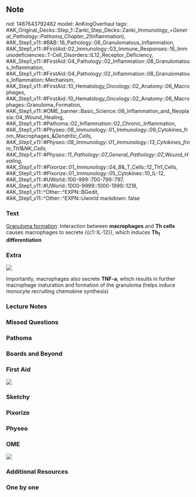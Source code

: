 ## Note
nid: 1487643792482
model: AnKingOverhaul
tags: #AK_Original_Decks::Step_1::Zanki_Step_Decks::Zanki_Immunology_+_General_Pathology::Pathoma_Chapter_2_(Inflammation), #AK_Step1_v11::#B&B::16_Pathology::08_Granulomatous_Inflammation, #AK_Step1_v11::#FirstAid::02_Immunology::03_Immune_Responses::16_Immunodeficiencies::T-Cell_Disorders::IL12_Receptor_Deficiency, #AK_Step1_v11::#FirstAid::04_Pathology::02_Inflammation::08_Granulomatous_Inflammation, #AK_Step1_v11::#FirstAid::04_Pathology::02_Inflammation::08_Granulomatous_Inflammation::Mechanism, #AK_Step1_v11::#FirstAid::10_Hematology_Oncology::02_Anatomy::06_Macrophages, #AK_Step1_v11::#FirstAid::10_Hematology_Oncology::02_Anatomy::06_Macrophages::Granuloma_Formation, #AK_Step1_v11::#OME_banner::Basic_Science::06_Inflammation_and_Neoplasia::04_Wound_Healing, #AK_Step1_v11::#Pathoma::02_Inflammation::02_Chronic_Inflammation, #AK_Step1_v11::#Physeo::08_Immunology::01_Immunology::09_Cytokines_from_Macrophages_&_Dendritic_Cells, #AK_Step1_v11::#Physeo::08_Immunology::01_Immunology::13_Cytokines_from_Th1_&_NK_Cells, #AK_Step1_v11::#Physeo::11_Pathology::07_General_Pathology::07_Wound_Healing, #AK_Step1_v11::#Pixorize::01_Immunology::04_B_&_T_Cells::12_Th1_Cells, #AK_Step1_v11::#Pixorize::01_Immunology::05_Cytokines::10_IL-12, #AK_Step1_v11::#UWorld::100-999::700-799::797, #AK_Step1_v11::#UWorld::1000-9999::1000-1999::1218, #AK_Step1_v11::^Other::^EXPN::BGedit, #AK_Step1_v11::^Other::^EXPN::Uworld
markdown: false

### Text
<div>
  <u>Granuloma formation</u>: Interaction between
  <b>macrophages</b> and <b>Th cells</b> causes macrophages to
  secrete {{c1::IL-12}}, which induces <b>Th<sub>1</sub>
  differentiation</b>
</div>

### Extra
<img src="Macrophage%20T%20cell%20interaction_1606536512076.png"
draggable="false">
<div>
  Importantly, macrophages also secrete <b>TNF-a</b>, which results
  in further <span data-markjs="true" class=
  "amboss-mark amboss-mark-single" data-phrase-id="XfX9kx"
  data-phrase-term="macrophage" id="mark-5">macrophage</span>
  maturation and formation of the <span data-markjs="true" class=
  "amboss-mark amboss-mark-single" data-phrase-id="40X3T9"
  data-phrase-term="Granuloma" id="mark-8" tabindex=
  "0">granuloma</span> (helps induce <span data-markjs="true"
  class="amboss-mark amboss-mark-single" data-phrase-id="BMbzI8"
  data-phrase-term="monocyte" id="mark-12">monocyte</span>
  recruiting <span data-markjs="true" class=
  "amboss-mark amboss-mark-single" data-phrase-id="0gXeFx"
  data-phrase-term="chemokine" id="mark-9">chemokine</span>
  synthesis)
</div>

### Lecture Notes


### Missed Questions


### Pathoma


### Boards and Beyond


### First Aid
<img src="tmp9jcfjs.png">

### Sketchy


### Pixorize


### Physeo


### OME
<div class="ome-widget">
  <a href=
  "https://onlinemeded.org/spa/inflammation-and-neoplasia/wound-healing/acquire?ref=anki">
  <img src="_OME_AnkiFlashcards_Lesson_2.png"></a>
</div>

### Additional Resources


### One by one

